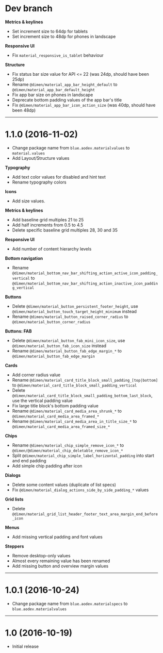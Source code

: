 
# Dev branch

**Metrics & keylines**

- Set increment size to 64dp for tablets
- Set increment size to 48dp for phones in landscape

**Responsive UI**

- Fix `material_responsive_is_tablet` behaviour

**Structure**

- Fix status bar size value for API <= 22 (was 24dp, should have been 25dp)
- Rename `@dimen/material_app_bar_height_default` to `@dimen/material_app_bar_default_height`
- Fix app bar size on phones in landscape
- Deprecate bottom padding values of the app bar's title
- Fix `@dimen/material_app_bar_icon_action_size` (was 40dp, should have been 48dp)


----

# 1.1.0 (2016-11-02)

- Change package name from `blue.aodev.materialvalues` to `material.values`
- Add Layout/Structure values

**Typography**

- Add text color values for disabled and hint text
- Rename typography colors

**Icons**

- Add size values.

**Metrics & keylines**

- Add baseline grid multiples 21 to 25
- Add half increments from 0.5 to 4.5
- Delete specific baseline grid multiples 28, 30 and 35

**Responsive UI**

- Add number of content hierarchy levels


**Bottom navigation**

- Rename `@dimen/material_bottom_nav_bar_shifting_action_active_icon_padding_vertical` to `@dimen/material_bottom_nav_bar_shifting_action_inactive_icon_padding_vertical`

**Buttons**

- Delete `@dimen/material_button_persistent_footer_height`, use `@dimen/material_button_touch_target_height_minimum` instead
- Rename `@dimen/material_button_raised_corner_radius` to `@dimen/material_button_corner_radius`

**Buttons: FAB**

- Delete `@dimen/material_button_fab_mini_icon_size`, use `@dimen/material_button_fab_icon_size` instead
- Rename `@dimen/material_button_fab_edge_margin_*` to `@dimen/material_button_fab_edge_margin`

**Cards**

- Add corner radius value
- Rename `@dimen/material_card_title_block_small_padding_[top|bottom]` to `@dimen/material_card_title_block_small_padding_vertical`
- Delete `@dimen/material_card_title_block_small_padding_bottom_last_block`, use the vertical padding value
- Fix large title block's bottom padding value
- Rename `@dimen/material_card_media_area_shrunk_*` to `@dimen/material_card_media_area_framed_*`
- Rename `@dimen/material_card_media_area_in_title_size_*` to `@dimen/material_card_media_area_framed_size_*`

**Chips**

- Rename `@dimen/material_chip_simple_remove_icon_*` to `@dimen/@dimen/material_chip_deletable_remove_icon_*`
- Split `@dimen/material_chip_simple_label_horizontal_padding` into start and end padding
- Add simple chip padding after icon

**Dialogs**

- Delete some content values (duplicate of list specs)
- Fix `@dimen/material_dialog_actions_side_by_side_padding_*` values

**Grid lists**

- Delete `@dimen/material_grid_list_header_footer_text_area_margin_end_before_icon`

**Menus**

- Add missing vertical padding and font values

**Steppers**

- Remove desktop-only values
- Almost every remaining value has been renamed
- Add missing button and overview margin values


----

# 1.0.1 (2016-10-24)

- Change package name from `blue.aodev.materialspecs` to `blue.aodev.materialvalues`


----

# 1.0 (2016-10-19)

- Initial release

